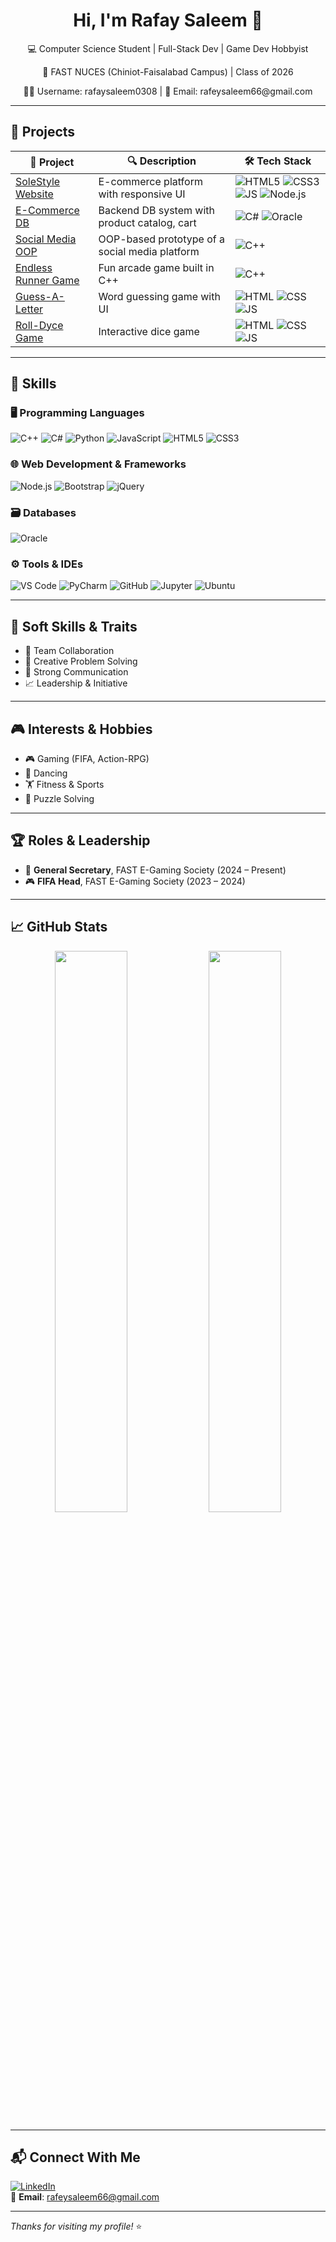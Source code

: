 <h1 align="center">Hi, I'm Rafay Saleem 👋</h1>
<p align="center">💻 Computer Science Student | Full-Stack Dev | Game Dev Hobbyist</p>
<p align="center">📍 FAST NUCES (Chiniot-Faisalabad Campus) | Class of 2026</p>
<p align="center">👨‍💻 Username: rafaysaleem0308 | 📧 Email: rafeysaleem66@gmail.com</p>

---

## 🚀 Projects

| 💼 Project | 🔍 Description | 🛠️ Tech Stack |
|-----------|----------------|----------------|
| [SoleStyle Website](https://github.com/rafaysaleem0308/SoleStyle_Website) | E-commerce platform with responsive UI | ![HTML5](https://img.shields.io/badge/-HTML5-E34F26?logo=html5&logoColor=white) ![CSS3](https://img.shields.io/badge/-CSS3-1572B6?logo=css3&logoColor=white) ![JS](https://img.shields.io/badge/-JavaScript-F7DF1E?logo=javascript&logoColor=black) ![Node.js](https://img.shields.io/badge/-Node.js-339933?logo=nodedotjs&logoColor=white) |
| [E-Commerce DB](https://github.com/rafaysaleem0308/E-Commerce-Database) | Backend DB system with product catalog, cart | ![C#](https://img.shields.io/badge/-C%23-239120?logo=c-sharp&logoColor=white) ![Oracle](https://img.shields.io/badge/-Oracle-F80000?logo=oracle&logoColor=white) |
| [Social Media OOP](https://github.com/rafaysaleem0308/Social-Media-OOP-) | OOP-based prototype of a social media platform | ![C++](https://img.shields.io/badge/-C++-00599C?logo=cplusplus&logoColor=white) |
| [Endless Runner Game](https://github.com/rafaysaleem0308/Endless-Runner-Game) | Fun arcade game built in C++ | ![C++](https://img.shields.io/badge/-C++-00599C?logo=cplusplus&logoColor=white) |
| [Guess-A-Letter](https://github.com/rafaysaleem0308/Guess-A-Letter) | Word guessing game with UI | ![HTML](https://img.shields.io/badge/-HTML-E34F26?logo=html5&logoColor=white) ![CSS](https://img.shields.io/badge/-CSS-1572B6?logo=css3&logoColor=white) ![JS](https://img.shields.io/badge/-JavaScript-F7DF1E?logo=javascript&logoColor=black) |
| [Roll-Dyce Game](https://github.com/rafaysaleem0308/Roll-Dyce-Game) | Interactive dice game | ![HTML](https://img.shields.io/badge/-HTML-E34F26?logo=html5&logoColor=white) ![CSS](https://img.shields.io/badge/-CSS-1572B6?logo=css3&logoColor=white) ![JS](https://img.shields.io/badge/-JavaScript-F7DF1E?logo=javascript&logoColor=black) |

---

## 🧠 Skills

### 🖥️ Programming Languages
![C++](https://img.shields.io/badge/C++-00599C?style=flat-square&logo=cplusplus&logoColor=white)
![C#](https://img.shields.io/badge/C%23-239120?style=flat-square&logo=c-sharp&logoColor=white)
![Python](https://img.shields.io/badge/Python-3776AB?style=flat-square&logo=python&logoColor=white)
![JavaScript](https://img.shields.io/badge/JavaScript-F7DF1E?style=flat-square&logo=javascript&logoColor=black)
![HTML5](https://img.shields.io/badge/HTML5-E34F26?style=flat-square&logo=html5&logoColor=white)
![CSS3](https://img.shields.io/badge/CSS3-1572B6?style=flat-square&logo=css3&logoColor=white)

### 🌐 Web Development & Frameworks
![Node.js](https://img.shields.io/badge/Node.js-339933?style=flat-square&logo=nodedotjs&logoColor=white)
![Bootstrap](https://img.shields.io/badge/Bootstrap-7952B3?style=flat-square&logo=bootstrap&logoColor=white)
![jQuery](https://img.shields.io/badge/jQuery-0769AD?style=flat-square&logo=jquery&logoColor=white)

### 🗃️ Databases
![Oracle](https://img.shields.io/badge/Oracle_11g-F80000?style=flat-square&logo=oracle&logoColor=white)

### ⚙️ Tools & IDEs
![VS Code](https://img.shields.io/badge/VS_Code-007ACC?style=flat-square&logo=visualstudiocode&logoColor=white)
![PyCharm](https://img.shields.io/badge/PyCharm-000000?style=flat-square&logo=pycharm&logoColor=white)
![GitHub](https://img.shields.io/badge/GitHub-181717?style=flat-square&logo=github&logoColor=white)
![Jupyter](https://img.shields.io/badge/Jupyter-F37626?style=flat-square&logo=jupyter&logoColor=white)
![Ubuntu](https://img.shields.io/badge/Ubuntu-E95420?style=flat-square&logo=ubuntu&logoColor=white)

---

## 🧩 Soft Skills & Traits

- 🤝 Team Collaboration
- 🧠 Creative Problem Solving
- 💬 Strong Communication
- 📈 Leadership & Initiative

---

## 🎮 Interests & Hobbies

- 🎮 Gaming (FIFA, Action-RPG)
- 💃 Dancing
- 🏋️ Fitness & Sports
- 🧠 Puzzle Solving

---

## 🏆 Roles & Leadership

- 🏅 **General Secretary**, FAST E-Gaming Society (2024 – Present)  
- 🎮 **FIFA Head**, FAST E-Gaming Society (2023 – 2024)

---

## 📈 GitHub Stats

<p align="center">
  <img src="https://github-readme-stats.vercel.app/api?username=rafaysaleem0308&show_icons=true&theme=default&hide_title=true" width="48%" />
  <img src="https://github-readme-streak-stats.herokuapp.com/?user=rafaysaleem0308&theme=default" width="48%" />
</p>

---

## 📬 Connect With Me

[![LinkedIn](https://img.shields.io/badge/-LinkedIn-0077B5?style=flat-square&logo=linkedin&logoColor=white)](https://linkedin.com/in/rafaysaleem)  
📧 **Email**: rafeysaleem66@gmail.com

---

_Thanks for visiting my profile!_ ⭐
